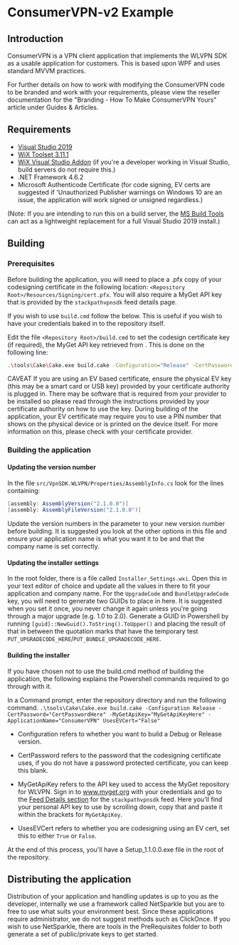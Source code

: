 # ConsumerVPN-v2 Example



## Introduction

ConsumerVPN is a VPN client application that implements the WLVPN SDK as a usable application for customers. This is based upon WPF and uses standard MVVM practices.

For further details on how to work with modifying the ConsumerVPN code to be branded and work with your requirements, please view the reseller documentation for the "Branding - How To Make ConsumerVPN Yours" article under Guides & Articles.


## Requirements



* [Visual Studio 2019](https://visualstudio.microsoft.com/downloads/)
* [WiX Toolset 3.11.1](http://wixtoolset.org/releases/v3.11.1/stable)
* [WiX Visual Studio Addon](https://marketplace.visualstudio.com/items?itemName=RobMensching.WiXToolset) (if you're a developer working in Visual Studio, build servers do not require this.)
* .NET Framework 4.6.2
* Microsoft Authenticode Certificate (for code signing, EV certs are suggested if 'Unauthorized Publisher warnings on Windows 10 are an issue, the application will work signed or unsigned regardless.)

(Note: If you are intending to run this on a build server, the [MS Build Tools](https://visualstudio.microsoft.com/thank-you-downloading-visual-studio/?sku=BuildTools&rel=15#) can act as a lightweight replacement for a full Visual Studio 2019 install.)


## Building

### Prerequisites

Before building the application, you will need to place a .pfx copy of your codesigning certificate in the following location: `<Repository Root>/Resources/Signing/cert.pfx`. You will also require a MyGet API key that is provided by the `stackpathvpnsdk`  feed details page.

If you wish to use `build.cmd` follow the below. This is useful if you wish to have your credentials baked in to the repository itself.

Edit the file `<Repository Root>/build.cmd` to set the codesign certificate key (if required), the MyGet API key retrieved from . This is done on the following line:

```bash
.\tools\Cake\Cake.exe build.cake -Configuration="Release" -CertPassword="CODE SIGNING CERTIFICATE PASSWORD HERE" -MyGetApiKey="MYGET API KEY HERE" -ApplicationName="MyApplication.exe" -UsesEVCert=false -verbosity=diagnostic
```
CAVEAT
If you are using an EV based certificate, ensure the physical EV key (this may be a smart card or USB key) provided by your certificate authority is plugged in. There may be software that is required from your provider to be installed so please read through the instructions provided by your certificate authority on how to use the key. During building of the application, your EV certificate may require you to use a PIN number that shows on the physical device or is printed on the device itself. For more information on this, please check with your certificate provider.


### Building the application

#### Updating the version number

In the file `src/VpnSDK.WLVPN/Properties/AssemblyInfo.cs` look for the lines containing:

```c#
[assembly: AssemblyVersion("2.1.0.0")]
[assembly: AssemblyFileVersion("2.1.0.0")]
```

Update the version numbers in the parameter to your new version number before building. It is suggested you look at the other options in this file and ensure your application name is what you want it to be and that the company name is set correctly.

#### Updating the installer settings

In the root folder, there is a file called `Installer_Settings.wxi`. Open this in your text editor of choice and update all the values in there to fit your application and company name. For the `UpgradeCode` and `BundleUpgradeCode` key, you will need to generate two GUIDs to place in here. It is suggested when you set it once, you never change it again unless you're going through a major upgrade (e.g. 1.0 to 2.0). Generate a GUID in Powershell by running `[guid]::NewGuid().ToString().ToUpper()` and placing the result of that in between the quotation marks that have the temporary test `PUT_UPGRADECODE_HERE`/`PUT_BUNDLE_UPGRADECODE_HERE`.

#### Building the installer

If you have chosen not to use the build.cmd method of building the application, the following explains the Powershell commands required to go through with it.

In a Command prompt, enter the repository directory and run the following command.
`.\tools\Cake\Cake.exe build.cake -Configuration Release -CertPassword="CertPasswordHere" -MyGetApiKey="MyGetApiKeyHere" -ApplicationName="ConsumerVPN" UsesEVCert="False"`

* Configuration refers to whether you want to build a Debug or Release version.

* CertPassword refers to the password that the codesigning certificate uses, if you do not have a password protected certificate, you can keep this blank. 

* MyGetApiKey refers to the API key used to access the MyGet repository for WLVPN. Sign in to www.myget.org with your credentials and go to the  [Feed Details section](https://www.myget.org/feed/Details/stackpathvpnsdk) for the `stackpathvpnsdk` feed. Here you'll find your personal API key to use by scrolling down, copy that and paste it within the brackets for `MyGetApiKey`.

* UsesEVCert refers to whether you are codesigning using an EV cert, set this to either `True` or `False`.

At the end of this process, you'll have a Setup_1.1.0.0.exe file in the root of the repository.


## Distributing the application

Distribution of your application and handling updates is up to you as the developer, internally we use a framework called NetSparkle but you are to free to use what suits your environment best. Since these applications require administrator, we do not suggest methods such as ClickOnce. If you wish to use NetSparkle, there are tools in the PreRequisites folder to both generate a set of public/private keys to get started.

